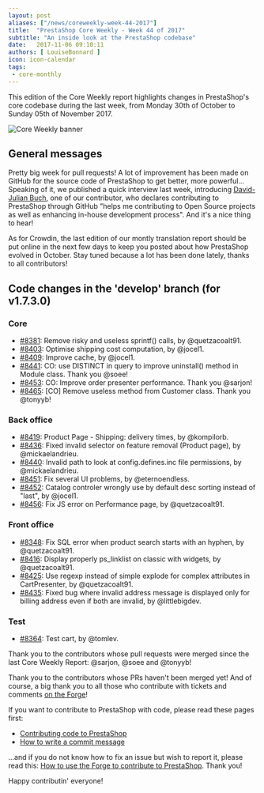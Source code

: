 ```yaml
---
layout: post
aliases: ["/news/coreweekly-week-44-2017"]
title:  "PrestaShop Core Weekly - Week 44 of 2017"
subtitle: "An inside look at the PrestaShop codebase"
date:   2017-11-06 09:10:11
authors: [ LouiseBonnard ]
icon: icon-calendar
tags:
 - core-monthly
---
```


This edition of the Core Weekly report highlights changes in PrestaShop's core codebase during the last week, from Monday 30th of October to Sunday 05th of November 2017.

![Core Weekly banner](/assets/images/2017/04/core_weekly_banner.jpg)


## General messages

Pretty big week for pull requests! A lot of improvement has been made on GitHub for the source code of PrestaShop to get better, more powerful... Speaking of it, we published a quick interview last week, introducing [David-Julian Buch](http://build.prestashop.com/news/contributor-interview-david-julian-buch), one of our contributor, who declares contributing to PrestaShop through GitHub "helps me contributing to Open Source projects as well as enhancing in-house development process". And it's a nice thing to hear!

As for Crowdin, the last edition of our montly translation report should be put online in the next few days to keep you posted about how PrestaShop evolved in October. Stay tuned because a lot has been done lately, thanks to all contributors!


## Code changes in the 'develop' branch (for v1.7.3.0)

### Core

* [#8381](https://github.com/PrestaShop/PrestaShop/pull/8381): Remove risky and useless sprintf() calls, by @quetzacoalt91.
* [#8403](https://github.com/PrestaShop/PrestaShop/pull/8403): Optimise shipping cost computation, by @jocel1.
* [#8409](https://github.com/PrestaShop/PrestaShop/pull/8409): Improve cache, by @jocel1.
* [#8441](https://github.com/PrestaShop/PrestaShop/pull/8441): CO: use DISTINCT in query to improve uninstall() method in Module class. Thank you @soee!
* [#8453](https://github.com/PrestaShop/PrestaShop/pull/8453): CO: Improve order presenter performance. Thank you @sarjon!
* [#8465](https://github.com/PrestaShop/PrestaShop/pull/8465): [CO] Remove useless method from Customer class. Thank you @tonyyb!


### Back office

* [#8419](https://github.com/PrestaShop/PrestaShop/pull/8419): Product Page - Shipping: delivery times, by @kompilorb.
* [#8436](https://github.com/PrestaShop/PrestaShop/pull/8436): Fixed invalid selector on feature removal (Product page), by @mickaelandrieu.
* [#8440](https://github.com/PrestaShop/PrestaShop/pull/8440): Invalid path to look at config.defines.inc file permissions, by @mickaelandrieu.
* [#8451](https://github.com/PrestaShop/PrestaShop/pull/8451): Fix several UI problems, by @eternoendless.
* [#8452](https://github.com/PrestaShop/PrestaShop/pull/8452): Catalog controler wrongly use by default desc sorting instead of "last", by @jocel1.
* [#8456](https://github.com/PrestaShop/PrestaShop/pull/8456): Fix JS error on Performance page, by @quetzacoalt91.


### Front office

* [#8348](https://github.com/PrestaShop/PrestaShop/pull/8348): Fix SQL error when product search starts with an hyphen, by @quetzacoalt91.
* [#8416](https://github.com/PrestaShop/PrestaShop/pull/8416): Display properly ps_linklist on classic with widgets, by @quetzacoalt91.
* [#8425](https://github.com/PrestaShop/PrestaShop/pull/8425): Use regexp instead of simple explode for complex attributes in CartPresenter, by @quetzacoalt91.
* [#8435](https://github.com/PrestaShop/PrestaShop/pull/8435): Fixed bug where invalid address message is displayed only for billing address even if both are invalid, by @littlebigdev.


### Test

* [#8364](https://github.com/PrestaShop/PrestaShop/pull/8364): Test cart, by @tomlev.


Thank you to the contributors whose pull requests were merged since the last Core Weekly Report: @sarjon, @soee and @tonyyb!

Thank you to the contributors whose PRs haven't been merged yet! And of course, a big thank you to all those who contribute with tickets and comments [on the Forge](http://forge.prestashop.com/)!

If you want to contribute to PrestaShop with code, please read these pages first:

 * [Contributing code to PrestaShop](http://doc.prestashop.com/display/PS16/Contributing+code+to+PrestaShop)
 * [How to write a commit message](http://doc.prestashop.com/display/PS16/How+to+write+a+commit+message)

...and if you do not know how to fix an issue but wish to report it, please read this: [How to use the Forge to contribute to PrestaShop](http://doc.prestashop.com/display/PS16/How+to+use+the+Forge+to+contribute+to+PrestaShop). Thank you!

Happy contributin' everyone!
